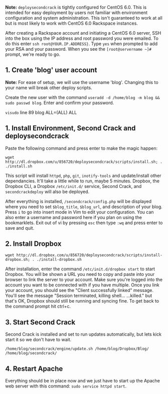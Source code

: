 **Note:** `deploysecondcrack` is tightly configured for CentOS 6.0. This is intended for easy deployment by users not familiar with environment configuration and system administration. This isn't guaranteed to work at all but is most likely to work with  CentOS 6.0 Rackspace instances. 

After creating a Rackspace account and initiating a CentOS 6.0 server, SSH into the box using the IP address and root password you were emailed. To do this enter `ssh root@YOUR.IP.ADDRESS}`. Type `yes` when prompted to add your RSA and your password. When you see the `[root@servername ~]#` prompt, we're ready to go.

## 1. Create 'blog' user account

**Note:** For ease of setup, we will use the username 'blog'. Changing this to your name will break other deploy scripts.

Create the new user with the command `useradd -d /home/blog -m blog && sudo passwd blog`. Enter and confirm your password.

`visudo` line 89 blog    ALL=(ALL)       ALL

## 1. Install Environment, Second Crack and deploysecondcrack

 Paste the following command and press enter to make the magic happen:

    wget http://dl.dropbox.com/u/856720/deploysecondcrack/scripts/install.sh; . ./install.sh
    
This script will install `httpd`, `php`, `git`, `inotify-tools` and update/install other dependancies. It'll take a little while to run, maybe 5 minutes. Dropbox, the Dropbox CLI, a Dropbox `/etc/init.d/` service, Second Crack, and `secondcrackdeploy` will also be deployed.

After everything is installed, `/secondcrack/config.php` will be displayed where you need to set `$blog_title`, `$blog_url`, and description of your blog. Press `i` to go into insert mode in Vim to edit your configuration. You can also enter a username and password here if you plan on using the bookmarklets. Exit out of vi by pressing `esc` then type `:wq` and press enter to save and quit.

## 2. Install Dropbox

    wget http://dl.dropbox.com/u/856720/deploysecondcrack/scripts/install-dropbox.sh; . ./install-dropbox.sh


After installation, enter the command `/etc/init.d/dropbox start` to start Dropbox. You will be shown a URL you need to copy and paste into your browser to link the server to your account. Make sure you're logged into the account you want to be connected with if you have multiple. Once you link your account, you should see the "Client successfully linked" message. You'll see the message "Session terminated, killing shell... ...killed." but that's OK, Dropbox should still be running and syncing fine. To get back to the command prompt hit ctrl+c. 

## 3. Start Second Crack

Second Crack is installed and set to run updates automatically, but lets kick start it so we don't have to wait.

    /home/blog/secondcrack/engine/update.sh /home/blog/Dropbox/Blog/ /home/blog/secondcrack/

## 4. Restart Apache

Everything should be in place now and we just have to start up the Apache web server with this command: `sudo service httpd start`.
